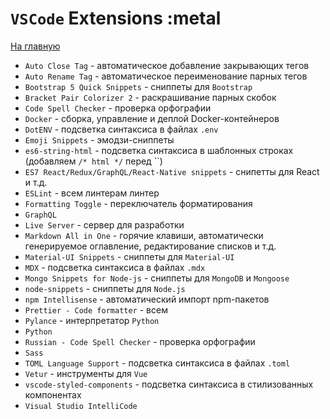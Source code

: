 # `VSCode` Extensions :metal

[На главную](../README.md)

- `Auto Close Tag` - автоматическое добавление закрывающих тегов
- `Auto Rename Tag` - автоматическое переименование парных тегов
- `Bootstrap 5 Quick Snippets` - сниппеты для `Bootstrap`
- `Bracket Pair Colorizer 2` - раскрашивание парных скобок
- `Code Spell Checker` - проверка орфографии
- `Docker` - сборка, управление и деплой Docker-контейнеров
- `DotENV` - подсветка синтаксиса в файлах `.env`
- `Emoji Snippets` - эмодзи-сниппеты
- `es6-string-html` - подсветка синтаксиса в шаблонных строках (добавляем `/* html */` перед \`\`)
- `ES7 React/Redux/GraphQL/React-Native snippets` - снипетты для React и т.д.
- `ESLint` - всем линтерам линтер
- `Formatting Toggle` - переключатель форматирования
- `GraphQL`
- `Live Server` - сервер для разработки
- `Markdown All in One` - горячие клавиши, автоматически генерируемое оглавление, редактирование списков и т.д.
- `Material-UI Snippets` - сниппеты для `Material-UI`
- `MDX` - подсветка синтаксиса в файлах `.mdx`
- `Mongo Snippets for Node-js` - сниппеты для `MongoDB` и `Mongoose`
- `node-snippets` - сниппеты для `Node.js`
- `npm Intellisense` - автоматический импорт npm-пакетов
- `Prettier - Code formatter` - всем
- `Pylance` - интерпретатор `Python`
- `Python`
- `Russian - Code Spell Checker` - проверка орфографии
- `Sass`
- `TOML Language Support` - подсветка синтаксиса в файлах `.toml`
- `Vetur` - инструменты для `Vue`
- `vscode-styled-components` - подсветка синтаксиса в стилизованных компонентах
- `Visual Studio IntelliCode`
